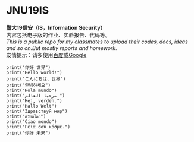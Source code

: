 # JNU19IS
 **暨大19信安（IS，Information Security）**  
 内容包括电子版的作业、实验报告、代码等。  
 *This is a public repo for my classmates to upload their codes, docs, ideas and so on.But mostly reports and homework.*  
 友情提示：请多使用[百度](https://www.baidu.com)或[Google](https://www.google.com)  
 ```
 print("你好 世界")  
 print("Hello world!")  
 print("こんにちは、世界")  
 print("안녕하세요")  
 print("Hola mundo")  
 print("مرحبا العالم ")  
 print("Hej, verden.")  
 print("Hallo Welt")  
 print("Здравствуй мир")  
 print("สวัสดีโลก")  
 print("Ciao mondo")  
 print("Γεια σου κόσμε.")  
 print("你好 未来")  
 ```
 
